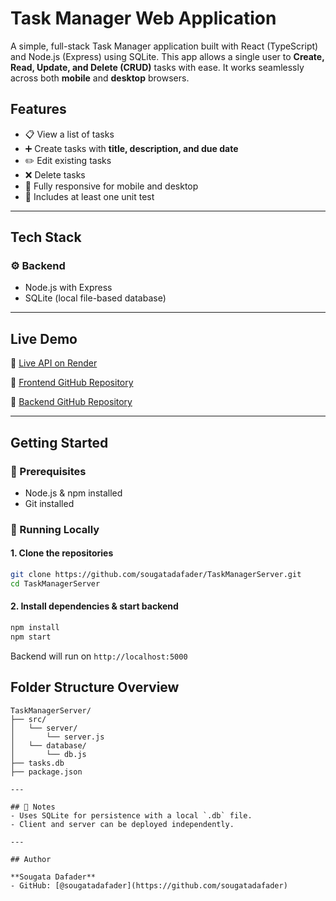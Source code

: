 # Task Manager Web Application

A simple, full-stack Task Manager application built with React (TypeScript) and Node.js (Express) using SQLite. This app allows a single user to **Create, Read, Update, and Delete (CRUD)** tasks with ease. It works seamlessly across both **mobile** and **desktop** browsers.

## Features

- 📋 View a list of tasks
- ➕ Create tasks with **title, description, and due date**
- ✏️ Edit existing tasks
- ❌ Delete tasks
- 📱 Fully responsive for mobile and desktop
- 🧪 Includes at least one unit test

---

## Tech Stack

### ⚙️ Backend
- Node.js with Express
- SQLite (local file-based database)

---

## Live Demo

🔗 [Live API on Render](https://taskmanagerserver-63ij.onrender.com)

🔗 [Frontend GitHub Repository](https://github.com/sougatadafader/task-manager-client)

🔗 [Backend GitHub Repository](https://github.com/sougatadafader/TaskManagerServer)

---

## Getting Started

### 🔧 Prerequisites
- Node.js & npm installed
- Git installed

### 🚀 Running Locally

#### 1. Clone the repositories
```bash
git clone https://github.com/sougatadafader/TaskManagerServer.git
cd TaskManagerServer
```

#### 2. Install dependencies & start backend
```bash
npm install
npm start
```

Backend will run on `http://localhost:5000`

## Folder Structure Overview

```
TaskManagerServer/
├── src/
│   └── server/
│       └── server.js
│   └── database/
│       └── db.js
├── tasks.db
├── package.json

---

## 📌 Notes
- Uses SQLite for persistence with a local `.db` file.
- Client and server can be deployed independently.

---

## Author

**Sougata Dafader**
- GitHub: [@sougatadafader](https://github.com/sougatadafader)